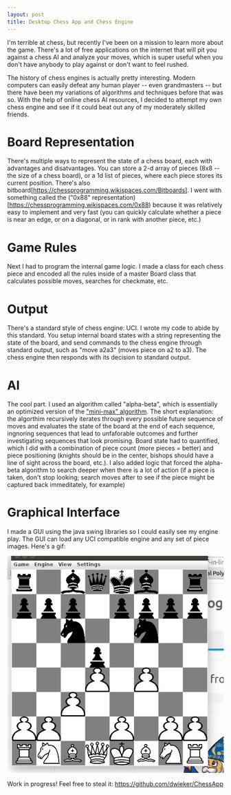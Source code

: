 ```yaml
---
layout: post
title: Desktop Chess App and Chess Engine
---
```


I'm terrible at chess, but recently I've been on a mission to learn more about the game. There's a lot of free applications
on the internet that will pit you against a chess AI and analyze your moves, which is super useful when you don't have
anybody to play against or don't want to feel rushed. 

The history of chess engines is actually pretty interesting. Modern computers can easily defeat any human player -- even
grandmasters -- but there have been my variations of algorithms and techniques before that was so. With the help of online chess AI resources, I decided to attempt my own chess engine and see if it could beat out any of my moderately skilled friends.

# Board Representation
There's multiple ways to represent the state of a chess board, each with advantages and disatvantages. You can store a 2-d array of pieces (8x8 -- the size of a chess board), or a 1d list of pieces, where each piece stores its current position. There's also bitboard[https://chessprogramming.wikispaces.com/Bitboards]. I went with something called the ("0x88" representation)[https://chessprogramming.wikispaces.com/0x88) because it was relatively easy to implement and very fast (you can quickly calculate whether a piece is near an edge, or on a diagonal, or in rank with another piece, etc.)

# Game Rules
Next I had to program the internal game logic. I made a class for each chess piece and encoded all the rules inside of a master Board class that calculates possible moves, searches for checkmate, etc.

# Output
There's a standard style of chess engine: UCI. I wrote my code to abide by this standard. You setup internal board states with a string representing the state of the board, and send commands to the chess engine through standard output, such as "move a2a3" (moves piece on a2 to a3). The chess engine then responds with its decision to standard output.

# AI
The cool part. I used an algorithm called "alpha-beta",  which is essentially an optimized version of the ["mini-max" algorithm](https://en.wikipedia.org/wiki/Minimax). The short explanation: the algorthim recursively iterates through every possible future sequence of moves and evaluates the state of the board at the end of each sequence, ingnoring sequences that lead to unfaforable outcomes and further investigating sequences that look promising. Board state had to quantified, which I did with a combination of piece count (more pieces = better) and piece positioning (knights should be in the center, bishops should have a line of sight across the board, etc.). I also added logic that forced the alpha-beta algorithm to search deeper when there is a lot of action (if a piece is taken, don't stop looking; search moves after to see if the piece might be captured back immeditately, for example)

# Graphical Interface
I made a GUI using the java swing libraries so I could easily see my engine play. The GUI can load any UCI compatible engine and any set of piece images. Here's a gif:

![Output](https://github.com/dwieker/ChessApp/blob/master/gif/out.gif)


Work in progress! Feel free to steal it: https://github.com/dwieker/ChessApp

